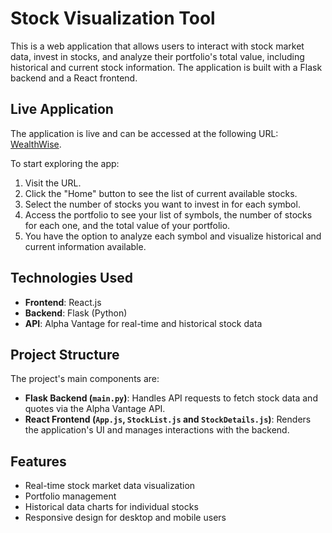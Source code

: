 # Stock Visualization Tool

This is a web application that allows users to interact with stock market data, invest in stocks, and analyze their portfolio's total value, including historical and current stock information. The application is built with a Flask backend and a React frontend.

## Live Application

The application is live and can be accessed at the following URL: [WealthWise](https://aida_gomezbueno.storage.googleapis.com/index.html).

To start exploring the app:

1. Visit the URL.
2. Click the "Home" button to see the list of current available stocks.
3. Select the number of stocks you want to invest in for each symbol.
4. Access the portfolio to see your list of symbols, the number of stocks for each one, and the total value of your portfolio.
5. You have the option to analyze each symbol and visualize historical and current information available.

## Technologies Used

- **Frontend**: React.js
- **Backend**: Flask (Python)
- **API**: Alpha Vantage for real-time and historical stock data

## Project Structure

The project's main components are:

- **Flask Backend (`main.py`)**: Handles API requests to fetch stock data and quotes via the Alpha Vantage API.
- **React Frontend (`App.js`, `StockList.js` and `StockDetails.js`)**: Renders the application's UI and manages interactions with the backend.

## Features

- Real-time stock market data visualization
- Portfolio management
- Historical data charts for individual stocks
- Responsive design for desktop and mobile users
